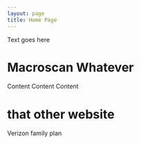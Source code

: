 ```yaml
---
layout: page
title: Home Page
---
```



Text goes here

# Macroscan Whatever

Content Content Content

# that other website

Verizon family plan